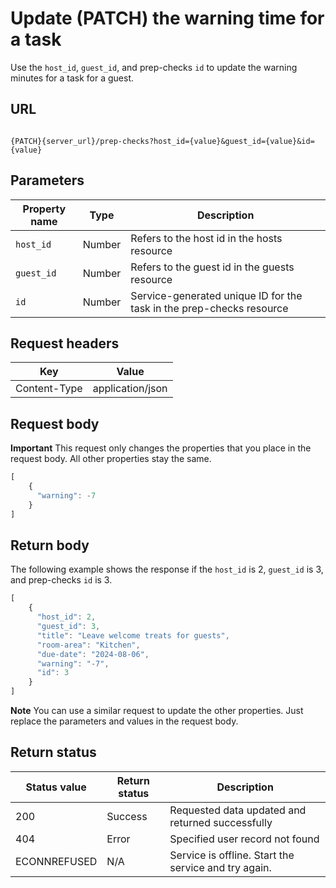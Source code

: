 # Update (PATCH) the warning time for a task

Use the `host_id`, `guest_id`, and prep-checks `id` to update the warning minutes for a task for a guest.

## URL

```shell

{PATCH}{server_url}/prep-checks?host_id={value}&guest_id={value}&id={value}
```

## Parameters

| Property name | Type | Description |
| ------------- | ----------- | ----------- |
| `host_id` | Number | Refers to the host id in the hosts resource |
| `guest_id` | Number |Refers to the guest id in the guests resource |
| `id` | Number | Service-generated unique ID for the task in the prep-checks resource |

## Request headers

| Key | Value |
|---|---|
| Content-Type | application/json |

## Request body

**Important** This request only changes the properties that you place in the request body. All other properties stay the same.

```js
[
    {
      "warning": -7      
    }
]
```

## Return body

The following example shows the response if the `host_id` is 2, `guest_id` is 3, and prep-checks `id` is 3.

```js
[
    {
      "host_id": 2,
      "guest_id": 3,
      "title": "Leave welcome treats for guests",
      "room-area": "Kitchen",
      "due-date": "2024-08-06",
      "warning": "-7",
      "id": 3
    }
]
```

**Note** You can use a similar request to update the other properties. Just replace the parameters and values in the request body.

## Return status

| Status value | Return status | Description |
| ------------- | ----------- | ----------- |
| 200 | Success | Requested data updated and returned successfully |
| 404 | Error | Specified user record not found |
| ECONNREFUSED | N/A | Service is offline. Start the service and try again. |
